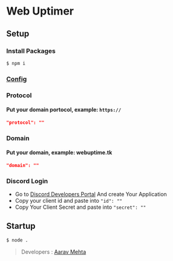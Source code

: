 # Web Uptimer

## Setup

### Install Packages
```sh
$ npm i
```
### [Config](https://github.com/AaravMehta59/uptimer/blob/main/config.json)

### Protocol
#### Put your domain portocol, example: `https://`
```json
"protocol": ""
```
### Domain
#### Put your domain, example: webuptime.tk
```json
"domain": ""
```

### Discord Login
- Go to [Discord Developers Portal](https://discord.com/developers/applications) And create Your Application
- Copy your client id and paste into `"id": ""`
- Copy Your Client Secret and paste into `"secret": ""`

## Startup
```sh
$ node .
```

> Developers : [Aarav Mehta](https://itzaarav.netlify.app/)
